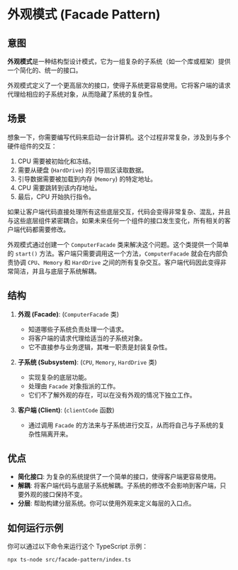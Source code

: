 # 外观模式 (Facade Pattern)

## 意图

**外观模式**是一种结构型设计模式，它为一组复杂的子系统（如一个库或框架）提供一个简化的、统一的接口。

外观模式定义了一个更高层次的接口，使得子系统更容易使用。它将客户端的请求代理给相应的子系统对象，从而隐藏了系统的复杂性。

## 场景

想象一下，你需要编写代码来启动一台计算机。这个过程非常复杂，涉及到与多个硬件组件的交互：
1.  CPU 需要被初始化和冻结。
2.  需要从硬盘 (`HardDrive`) 的引导扇区读取数据。
3.  引导数据需要被加载到内存 (`Memory`) 的特定地址。
4.  CPU 需要跳转到该内存地址。
5.  最后，CPU 开始执行指令。

如果让客户端代码直接处理所有这些底层交互，代码会变得非常复杂、混乱，并且与这些底层组件紧密耦合。如果未来任何一个组件的接口发生变化，所有相关的客户端代码都需要修改。

外观模式通过创建一个 `ComputerFacade` 类来解决这个问题。这个类提供一个简单的 `start()` 方法。客户端只需要调用这一个方法，`ComputerFacade` 就会在内部负责协调 `CPU`、`Memory` 和 `HardDrive` 之间的所有复杂交互。客户端代码因此变得非常简洁，并且与底层子系统解耦。

## 结构

1.  **外观 (Facade)**: (`ComputerFacade` 类)
    *   知道哪些子系统负责处理一个请求。
    *   将客户端的请求代理给适当的子系统对象。
    *   它不直接参与业务逻辑，其唯一职责是封装复杂性。

2.  **子系统 (Subsystem)**: (`CPU`, `Memory`, `HardDrive` 类)
    *   实现复杂的底层功能。
    *   处理由 `Facade` 对象指派的工作。
    *   它们不了解外观的存在，可以在没有外观的情况下独立工作。

3.  **客户端 (Client)**: (`clientCode` 函数)
    *   通过调用 `Facade` 的方法来与子系统进行交互，从而将自己与子系统的复杂性隔离开来。

## 优点

*   **简化接口**: 为复杂的系统提供了一个简单的接口，使得客户端更容易使用。
*   **解耦**: 将客户端代码与底层子系统解耦。子系统的修改不会影响到客户端，只要外观的接口保持不变。
*   **分层**: 帮助构建分层系统。你可以使用外观来定义每层的入口点。

## 如何运行示例

你可以通过以下命令来运行这个 TypeScript 示例：

```bash
npx ts-node src/facade-pattern/index.ts
```